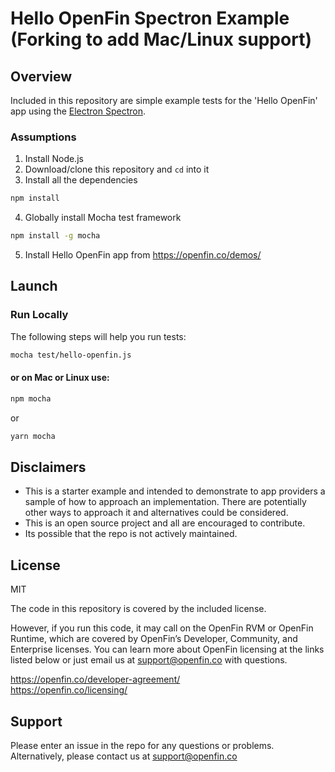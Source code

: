 # Hello OpenFin Spectron Example (Forking to add Mac/Linux support)

## Overview
Included in this repository are simple example tests for the 'Hello OpenFin' app using the [Electron Spectron](https://github.com/electron/spectron). 

### Assumptions
1. Install Node.js
2. Download/clone this repository and `cd` into it
3. Install all the dependencies    
 ```bash
 npm install
 ```
4. Globally install Mocha test framework
 ```bash
 npm install -g mocha
 ```
5. Install Hello OpenFin app from https://openfin.co/demos/

## Launch
### Run Locally
The following steps will help you run tests:  
 ```bash
 mocha test/hello-openfin.js
 ```
#### or on Mac or Linux use:
 ```bash
 npm mocha
 ```
or
 ```bash
 yarn mocha
 ```
## Disclaimers
* This is a starter example and intended to demonstrate to app providers a sample of how to approach an implementation. There are potentially other ways to approach it and alternatives could be considered. 
* This is an open source project and all are encouraged to contribute.
* Its possible that the repo is not actively maintained.

## License
MIT

The code in this repository is covered by the included license.

However, if you run this code, it may call on the OpenFin RVM or OpenFin Runtime, which are covered by OpenFin’s Developer, Community, and Enterprise licenses. You can learn more about OpenFin licensing at the links listed below or just email us at support@openfin.co with questions.

https://openfin.co/developer-agreement/ <br/>
https://openfin.co/licensing/

## Support
Please enter an issue in the repo for any questions or problems. 
<br> Alternatively, please contact us at support@openfin.co
